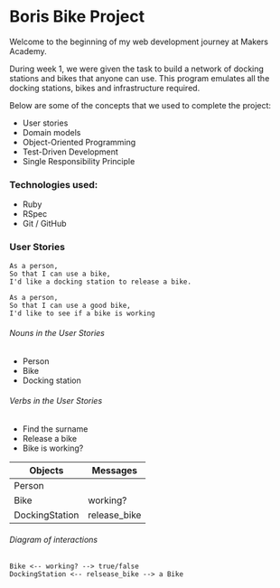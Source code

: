 # Boris Bike Project

Welcome to the beginning of my web development journey at Makers Academy.

During week 1, we were given the task to build a network of docking stations and bikes that anyone can use. This program emulates all the docking stations, bikes and infrastructure required.

Below are some of the concepts that we used to complete the project:
* User stories
* Domain models
* Object-Oriented Programming
* Test-Driven Development
* Single Responsibility Principle

### Technologies used:
* Ruby
* RSpec
* Git / GitHub

### User Stories
```
As a person,
So that I can use a bike,
I'd like a docking station to release a bike.
```
```
As a person,
So that I can use a good bike,
I'd like to see if a bike is working
```

###### Nouns in the User Stories
* Person
* Bike
* Docking station

###### Verbs in the User Stories
* Find the surname
* Release a bike
* Bike is working?

| **Objects** | **Messages** |
|-------------|---------------|
| Person          |       |
| Bike            | working?        |
| DockingStation  | release_bike    |

###### Diagram of interactions
```
Bike <-- working? --> true/false
DockingStation <-- relsease_bike --> a Bike
```
